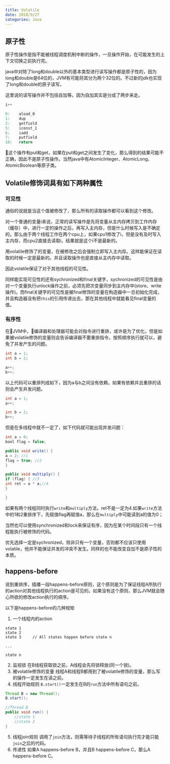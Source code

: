 ```yaml
---
title: Volatile
date: 2018/9/27
categories: Java
---
```

## 原子性
原子性操作是指不能被线程调度机制中断的操作，一旦操作开始，在可能发生的上下文切换之前执行完。

java中对除了long和double以外的基本类型进行读写操作都是原子性的，因为long和double是64位的，JVM有可能将其分为两个32位的。不过新的jdk也实现了long和double的原子读写。

这里说的读写操作并不包括自加等。因为自加其实是分成了两步来走。
```java
i++

0:    aload_0
1:    dup
2:    getfield
5:    iconst_1
6:    iadd
7:    putfield
10:   return
```
这个操作有put和get，如果在put和get之间发生了变化，那么得到的结果可能不正确，因此不是原子性操作。当然java中有AtomicInteger、AtomicLong、AtomicBoolean等原子类。

## Volatile修饰词具有如下两种属性
### 可见性
通俗的说就是当这个值被修改了，那么所有的读取操作都可以看到这个修改。

对一个普通的变量i来说，正常的读写操作是先将变量从主内存拷贝到工作内存（缓存）中，进行一定的操作之后，再写入主内存，但是什么时候写入是不确定的。那么由于两个线程工作在两个cpu上，如果cpu1修改了i，但是没有及时写入主内存，而cpu2直接去读取i，结果就是这个i不是最新的。

用volatile修饰了的变量，在被修改之后会强制立即写入主内存。这样能保证在读取的时候一定是最新的。并且读取操作也是直接从主内存中读取。

因此volatile保证了对于其他线程的可见性。

同样能实现可见性的还有sychronized和final关键字，sychronized的可见性是由对一个变量执行unlock操作之前，必须先把次变量同步到主内存中(store、write操作)。而final关键字的可见性是被final修饰的变量在构造器中一旦初始化完成，并且构造器没有把`this`的引用传递出去，那在其他线程中就能看见final变量的值。

### 有序性
在JVM中，编译器和处理器可能会对指令进行重排，或许是为了优化，但是如果被volatile修饰的变量则会告诉编译器不要重排指令，按照顺序执行就可以，避免了并发产生的问题。
```java
int a = 1;
int b = 2;

a++;
b++;
```
以上代码可以重排列成如下，因为a与b之间没有依赖。如果有依赖并且重排的话则会产生并发问题。
```java
int a = 1;
a++;

int b = 2;
b++;
```

但是在多线程中就不一定了，如下代码就可能出现并发问题：
```java
int a = 0;
bool flag = false;

public void write() {
a = 2; //1
flag = true; //2
}

public void multiply() {
if (flag) { //3
int ret = a * a;//4
}

}
```
如果有两个线程同时执行`write`和`multiply`方法，ret不是一定为4.如果`write`方法中的1和2重排序下，先赋值flag再赋值a，那么在`multiply`中可能读到a的值为0；

当然也可以使用synchronized和lock来保证有序，因为在某个时间段只有一个线程能执行被修饰的代码。


优先选择一定是sychronized，除非只有一个变量，否则都不应该只使用volatile，他并不能保证并发的冲突不发生。同样的也不能改变自加不是原子性的本质。

## happens-before
说到重排序，插播一段happens-before原则，这个原则是为了保证线程A所执行的action对其他线程执行的action是可见的。如果没有这个原则，那么JVM就会随心所欲的修改action执行的顺序。

以下是happens-before的几种规矩
1. 一个线程内的action
```
state 1
state 2	
state 3     // All states happen before state n

...

state n
```
2. 监视锁
在B线程获取锁之前，A线程会先将锁释放(同一个锁)。
3. 被volatile修饰的变量
线程A和线程B都用到了被volatile修饰的变量，那么写的操作一定发生在读之前。
4. 线程开始规则
`B.start()`一定发生在B的`run`方法中所有语句之前。
```java
Thread B = new Thread();
B.start();

//Thread B
public void run() {
    //state 1
    //state 2
}
```
5. 线程join规则
调用了`join`方法，则需等待子线程的所有语句执行完才能只能`join`之后的代码。
6. 传递性
如果A happens-before B，并且B happens-before C，那么A happens-before C。